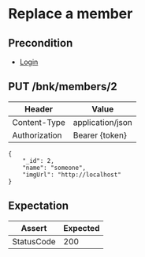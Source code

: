 # Replace a member

## Precondition

* [Login](./tasks/login.md)

## PUT /bnk/members/2

| Header | Value |
| - | - |
| Content-Type | application/json |
| Authorization | Bearer {token} |

```
{
    "_id": 2,
    "name": "someone",
    "imgUrl": "http://localhost"
}
```

## Expectation

| Assert | Expected |
| - | - |
| StatusCode | 200 |
